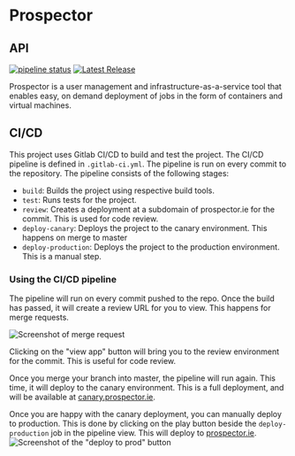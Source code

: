 # Prospector

## API

[![pipeline status](https://gitlab.computing.dcu.ie/hacketj5/2024-ca400-proj/badges/master/pipeline.svg)](https://gitlab.computing.dcu.ie/hacketj5/2024-ca400-proj/-/commits/master)
[![Latest Release](https://gitlab.computing.dcu.ie/hacketj5/2024-ca400-proj/-/badges/release.svg)](https://gitlab.computing.dcu.ie/hacketj5/2024-ca400-proj/-/releases)

Prospector is a user management and infrastructure-as-a-service tool that enables easy, on demand deployment of jobs in
the form of containers and virtual machines.

## CI/CD

This project uses Gitlab CI/CD to build and test the project. The CI/CD pipeline is defined in `.gitlab-ci.yml`. The pipeline is run on every commit to the repository. The pipeline consists of the following stages:

- `build`: Builds the project using respective build tools.
- `test`: Runs tests for the project.
- `review`: Creates a deployment at a subdomain of prospector.ie for the commit. This is used for code review.
- `deploy-canary`: Deploys the project to the canary environment. This happens on merge to master
- `deploy-production`: Deploys the project to the production environment. This is a manual step.

### Using the CI/CD pipeline

The pipeline will run on every commit pushed to the repo. Once the build has passed, it will create a review URL for you to view. This happens for merge requests.

![Screenshot of merge request](https://i.dbyte.xyz/firefox_40gRN6MdK.png)

Clicking on the "view app" button will bring you to the review environment for the commit. This is useful for code review.

Once you merge your branch into master, the pipeline will run again. This time, it will deploy to the canary environment. This is a full deployment, and will be available at [canary.prospector.ie](https://canary.prospector.ie).

Once you are happy with the canary deployment, you can manually deploy to production. This is done by clicking on the play button beside the `deploy-production` job in the pipeline view. This will deploy to [prospector.ie](https://prospector.ie).
![Screenshot of the "deploy to prod" button](https://i.dbyte.xyz/firefox_rRgNXux9N.png)
